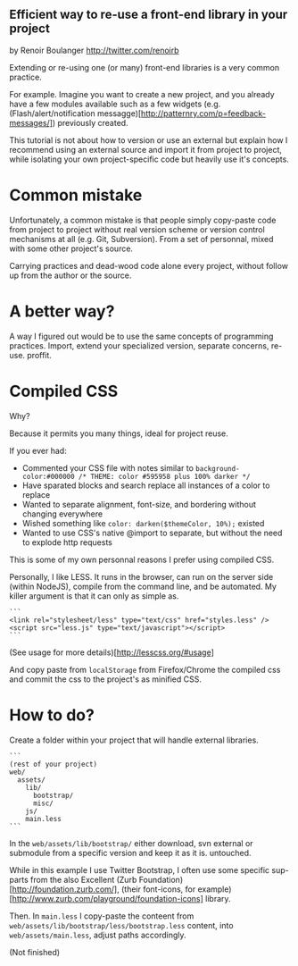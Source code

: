 Efficient way to re-use a front-end library in your project
-----------------------------------------------------------

by Renoir Boulanger <http://twitter.com/renoirb>

Extending or re-using one (or many) front-end libraries is a very common practice.

For example. Imagine you want to create a new project, and you already have a few modules available such as a few widgets (e.g. (Flash/alert/notification messagge)[http://patternry.com/p=feedback-messages/]) previously created.

This tutorial is not about how to version or use an external but explain how I recommend using an external source and import it from project to project, while isolating your own project-specific code but heavily use it's concepts.


Common mistake
==============

Unfortunately, a common mistake is that people simply copy-paste code from project to project without real version scheme or version control mechanisms at all (e.g. Git, Subversion). From a set of personnal, mixed with some other project's source. 

Carrying practices and dead-wood code alone every project, without follow up from the author or the source.


A better way?
=============

A way I figured out would be to use the same concepts of programming practices. Import, extend your specialized version, separate concerns, re-use. proffit.


Compiled CSS
============

Why?

Because it permits you many things, ideal for project reuse.

If you ever had:

- Commented your CSS file with notes similar to `background-color:#000000 /* THEME: color #595958 plus 100% darker */`
- Have sparated blocks and search replace all instances of a color to replace
- Wanted to separate alignment, font-size, and bordering without changing everywhere
- Wished something like `color: darken($themeColor, 10%);` existed
- Wanted to use CSS's native @import to separate, but without the need to explode http requests

This is some of my own personnal reasons I prefer using compiled CSS.

Personally, I like LESS. It runs in the browser, can run on the server side (within NodeJS), compile from the command line, and be automated. My killer argument is that it can only as simple as.

    ```
    <link rel="stylesheet/less" type="text/css" href="styles.less" />
    <script src="less.js" type="text/javascript"></script>
    ```

(See usage for more details)[http://lesscss.org/#usage]

And copy paste from `localStorage` from Firefox/Chrome the compiled css and commit the css to the project's as minified CSS.


How to do?
==========

Create a folder within your project that will handle external libraries.

    ```
    (rest of your project)
    web/
      assets/
        lib/
          bootstrap/
          misc/
        js/
        main.less
    ```      

In the `web/assets/lib/bootstrap/` either download, svn external or submodule from a specific version and keep it as it is. untouched.

While in this example I use Twitter Bootstrap, I often use some specific sup-parts from the also Excellent (Zurb Foundation)[http://foundation.zurb.com/], (their font-icons, for example)[http://www.zurb.com/playground/foundation-icons] library.

Then. In `main.less` I copy-paste the conteent from `web/assets/lib/bootstrap/less/bootstrap.less` content, into `web/assets/main.less`, adjust  paths accordingly.

(Not finished)